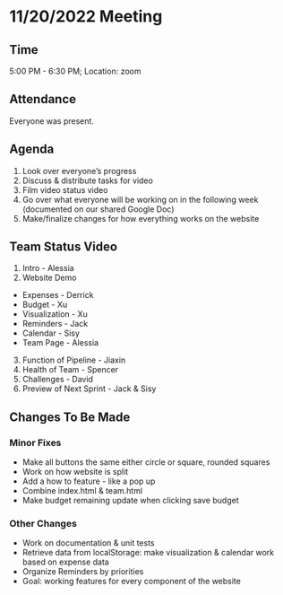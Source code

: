 # 11/20/2022 Meeting 

## Time
5:00 PM - 6:30 PM; Location: zoom 

## Attendance
Everyone was present.

## Agenda
1.	Look over everyone’s progress
2.	Discuss & distribute tasks for video
3.	Film video status video
4.	Go over what everyone will be working on in the following week (documented on our shared Google Doc)
5.	Make/finalize changes for how everything works on the website

## Team Status Video
1. Intro - Alessia
2. Website Demo
  - Expenses - Derrick
  - Budget - Xu
  - Visualization - Xu
  - Reminders - Jack
  - Calendar - Sisy
  - Team Page - Alessia
3. Function of Pipeline - Jiaxin
4. Health of Team - Spencer
5. Challenges - David
6. Preview of Next Sprint - Jack & Sisy

## Changes To Be Made
### Minor Fixes
- Make all buttons the same either circle or square, rounded squares
- Work on how website is split
- Add a how to feature - like a pop up
- Combine index.html & team.html
- Make budget remaining update when clicking save budget
### Other Changes
- Work on documentation & unit tests
- Retrieve data from localStorage: make visualization & calendar work based on expense data
- Organize Reminders by priorities
- Goal: working features for every component of the website
